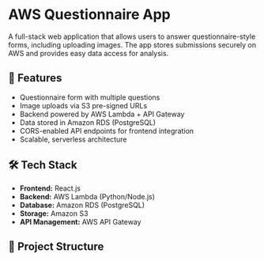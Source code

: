# AWS Questionnaire App

A full-stack web application that allows users to answer questionnaire-style forms, including uploading images. The app stores submissions securely on AWS and provides easy data access for analysis.

## 🚀 Features
- Questionnaire form with multiple questions
- Image uploads via S3 pre-signed URLs
- Backend powered by AWS Lambda + API Gateway
- Data stored in Amazon RDS (PostgreSQL)
- CORS-enabled API endpoints for frontend integration
- Scalable, serverless architecture

## 🛠️ Tech Stack
- **Frontend:** React.js
- **Backend:** AWS Lambda (Python/Node.js)
- **Database:** Amazon RDS (PostgreSQL)
- **Storage:** Amazon S3
- **API Management:** AWS API Gateway

## 📂 Project Structure
